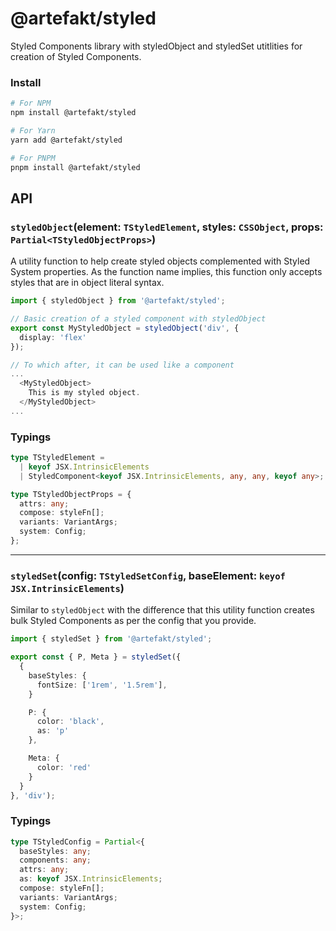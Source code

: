 # @artefakt/styled

Styled Components library with styledObject and styledSet utitlities for creation of Styled Components.

### **Install**

```sh
# For NPM
npm install @artefakt/styled

# For Yarn
yarn add @artefakt/styled

# For PNPM
pnpm install @artefakt/styled
```

## **API**

### **`styledObject`**(element: `TStyledElement`, styles: `CSSObject`, props: `Partial<TStyledObjectProps>`)

A utility function to help create styled objects complemented with Styled System properties. As the function name implies, this function only accepts styles that are in object literal syntax.

```ts
import { styledObject } from '@artefakt/styled';

// Basic creation of a styled component with styledObject
export const MyStyledObject = styledObject('div', {
  display: 'flex'
});

// To which after, it can be used like a component
...
  <MyStyledObject>
    This is my styled object.
  </MyStyledObject>
...
```

### Typings

```ts
type TStyledElement =
  | keyof JSX.IntrinsicElements
  | StyledComponent<keyof JSX.IntrinsicElements, any, any, keyof any>;

type TStyledObjectProps = {
  attrs: any;
  compose: styleFn[];
  variants: VariantArgs;
  system: Config;
};
```

---

### **`styledSet`**(config: `TStyledSetConfig`, baseElement: `keyof JSX.IntrinsicElements`)

Similar to `styledObject` with the difference that this utility function creates bulk Styled Components as per the config that you provide.

```ts
import { styledSet } from '@artefakt/styled';

export const { P, Meta } = styledSet({
  {
    baseStyles: {
      fontSize: ['1rem', '1.5rem'],
    }

    P: {
      color: 'black',
      as: 'p'
    },

    Meta: {
      color: 'red'
    }
  }
}, 'div');
```

### Typings

```ts
type TStyledConfig = Partial<{
  baseStyles: any;
  components: any;
  attrs: any;
  as: keyof JSX.IntrinsicElements;
  compose: styleFn[];
  variants: VariantArgs;
  system: Config;
}>;
```
